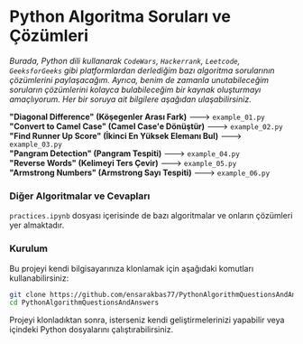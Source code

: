# Python Algoritma Soruları ve Çözümleri

*Burada, Python dili kullanarak `CodeWars`, `Hackerrank`, `Leetcode`, `GeeksforGeeks` gibi platformlardan derlediğim bazı algoritma sorularının çözümlerini paylaşacağım. Ayrıca, benim de zamanla unutabileceğim soruların çözümlerini kolayca bulabileceğim bir kaynak oluşturmayı amaçlıyorum. Her bir soruya ait bilgilere aşağıdan ulaşabilirsiniz.*

**"Diagonal Difference" (Köşegenler Arası Fark)** ---> `example_01.py` <br>
**"Convert to Camel Case" (Camel Case'e Dönüştür)** ---> `example_02.py` <br>
**"Find Runner Up Score" (İkinci En Yüksek Elemanı Bul)** ---> `example_03.py` <br>
**"Pangram Detection" (Pangram Tespiti)** ---> `example_04.py` <br>
**"Reverse Words" (Kelimeyi Ters Çevir)** ---> `example_05.py` <br>
**"Armstrong Numbers" (Armstrong Sayı Tespiti)** ---> `example_06.py` <br>

### Diğer Algoritmalar ve Cevapları

`practices.ipynb` dosyası içerisinde de bazı algoritmalar ve onların çözümleri yer almaktadır.

### Kurulum

Bu projeyi kendi bilgisayarınıza klonlamak için aşağıdaki komutları kullanabilirsiniz:

```bash
git clone https://github.com/ensarakbas77/PythonAlgorithmQuestionsAndAnswers.git
cd PythonAlgorithmQuestionsAndAnswers
```

Projeyi klonladıktan sonra, isterseniz kendi geliştirmelerinizi yapabilir veya içindeki Python dosyalarını çalıştırabilirsiniz.